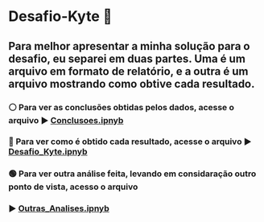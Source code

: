 # **Desafio-Kyte** 🚀


## Para melhor apresentar a minha solução para o desafio, eu separei em duas partes. Uma é um arquivo em formato de relatório, e a outra é um arquivo mostrando como obtive cada resultado.

### ⚪ Para ver as conclusões obtidas pelos dados, acesse o arquivo :arrow_forward:  <a href="https://github.com/morgadope/Desafio-Kyte/blob/main/Conclus%C3%B5es.ipynb"> Conclusoes.ipnyb </a>

### 🔵 Para ver como é obtido cada resultado, acesse o arquivo :arrow_forward: <a href="https://github.com/morgadope/Desafio-Kyte/blob/main/Outras_Analises.ipynb"> Desafio_Kyte.ipnyb </a>

### 🟢 Para ver outra análise feita, levando em considaração outro ponto de vista, acesso o arquivo 
### :arrow_forward:  <a href="https://github.com/morgadope/Desafio-Kyte/blob/main/Conclus%C3%B5es.ipynb"> Outras_Analises.ipnyb </a>
